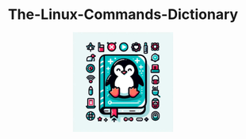<center>
    <h1>The-Linux-Commands-Dictionary</h1>
</center>

<center>
    <img src="Label.jpeg" width="40%">
</center>
